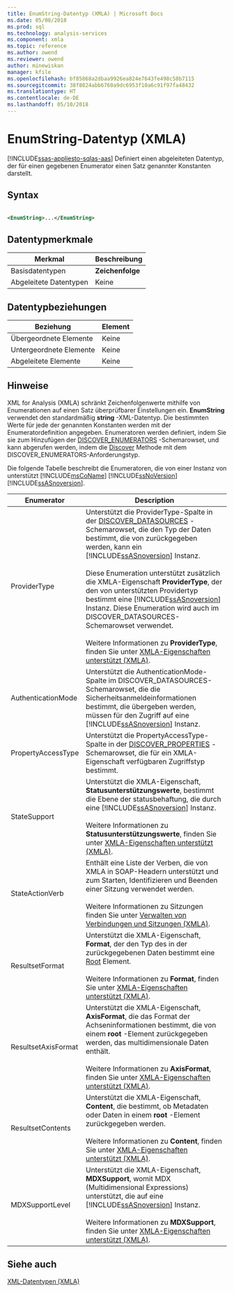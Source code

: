```yaml
---
title: EnumString-Datentyp (XMLA) | Microsoft Docs
ms.date: 05/08/2018
ms.prod: sql
ms.technology: analysis-services
ms.component: xmla
ms.topic: reference
ms.author: owend
ms.reviewer: owend
author: minewiskan
manager: kfile
ms.openlocfilehash: bf85868a2dbaa9926ea824e7643fe498c58b7115
ms.sourcegitcommit: 38f8824abb6760a9dc6953f10a6c91f97fa48432
ms.translationtype: HT
ms.contentlocale: de-DE
ms.lasthandoff: 05/10/2018
---
```

# <a name="enumstring-data-type-xmla"></a>EnumString-Datentyp (XMLA)
[!INCLUDE[ssas-appliesto-sqlas-aas](../../../includes/ssas-appliesto-sqlas-aas.md)]
  Definiert einen abgeleiteten Datentyp, der für einen gegebenen Enumerator einen Satz genannter Konstanten darstellt.  
  
## <a name="syntax"></a>Syntax  
  
```xml  
  
<EnumString>...</EnumString>  
```  
  
## <a name="data-type-characteristics"></a>Datentypmerkmale  
  
|Merkmal|Beschreibung|  
|--------------------|-----------------|  
|Basisdatentypen|**Zeichenfolge**|  
|Abgeleitete Datentypen|Keine|  
  
## <a name="data-type-relationships"></a>Datentypbeziehungen  
  
|Beziehung|Element|  
|------------------|-------------|  
|Übergeordnete Elemente|Keine|  
|Untergeordnete Elemente|Keine|  
|Abgeleitete Elemente|Keine|  
  
## <a name="remarks"></a>Hinweise  
 XML for Analysis (XMLA) schränkt Zeichenfolgenwerte mithilfe von Enumerationen auf einen Satz überprüfbarer Einstellungen ein. **EnumString** verwendet den standardmäßig **string** -XML-Datentyp. Die bestimmten Werte für jede der genannten Konstanten werden mit der Enumeratordefinition angegeben. Enumeratoren werden definiert, indem Sie sie zum Hinzufügen der [DISCOVER_ENUMERATORS](../../../analysis-services/schema-rowsets/xml/discover-enumerators-rowset.md) -Schemarowset, und kann abgerufen werden, indem die [Discover](../../../analysis-services/xmla/xml-elements-methods-discover.md) Methode mit dem DISCOVER_ENUMERATORS-Anforderungstyp.  
  
 Die folgende Tabelle beschreibt die Enumeratoren, die von einer Instanz von unterstützt [!INCLUDE[msCoName](../../../includes/msconame-md.md)] [!INCLUDE[ssNoVersion](../../../includes/ssnoversion-md.md)] [!INCLUDE[ssASnoversion](../../../includes/ssasnoversion-md.md)].  
  
|Enumerator|Description|  
|----------------|-----------------|  
|ProviderType|Unterstützt die ProviderType-Spalte in der [DISCOVER_DATASOURCES](../../../analysis-services/schema-rowsets/xml/discover-datasources-rowset.md) -Schemarowset, die den Typ der Daten bestimmt, die von zurückgegeben werden, kann ein [!INCLUDE[ssASnoversion](../../../includes/ssasnoversion-md.md)] Instanz.<br /><br /> Diese Enumeration unterstützt zusätzlich die XMLA-Eigenschaft **ProviderType**, der den von unterstützten Providertyp bestimmt eine [!INCLUDE[ssASnoversion](../../../includes/ssasnoversion-md.md)] Instanz. Diese Enumeration wird auch im DISCOVER_DATASOURCES-Schemarowset verwendet.<br /><br /> Weitere Informationen zu **ProviderType**, finden Sie unter [XMLA-Eigenschaften unterstützt &#40;XMLA&#41;](../../../analysis-services/xmla/xml-elements-properties/propertylist-element-supported-xmla-properties.md).|  
|AuthenticationMode|Unterstützt die AuthenticationMode-Spalte im DISCOVER_DATASOURCES-Schemarowset, die die Sicherheitsanmeldeinformationen bestimmt, die übergeben werden, müssen für den Zugriff auf eine [!INCLUDE[ssASnoversion](../../../includes/ssasnoversion-md.md)] Instanz.|  
|PropertyAccessType|Unterstützt die PropertyAccessType-Spalte in der [DISCOVER_PROPERTIES](../../../analysis-services/schema-rowsets/xml/discover-properties-rowset.md) -Schemarowset, die für ein XMLA-Eigenschaft verfügbaren Zugriffstyp bestimmt.|  
|StateSupport|Unterstützt die XMLA-Eigenschaft, **Statusunterstützungswerte**, bestimmt die Ebene der statusbehaftung, die durch eine [!INCLUDE[ssASnoversion](../../../includes/ssasnoversion-md.md)] Instanz.<br /><br /> Weitere Informationen zu **Statusunterstützungswerte**, finden Sie unter [XMLA-Eigenschaften unterstützt &#40;XMLA&#41;](../../../analysis-services/xmla/xml-elements-properties/propertylist-element-supported-xmla-properties.md).|  
|StateActionVerb|Enthält eine Liste der Verben, die von XMLA in SOAP-Headern unterstützt und zum Starten, Identifizieren und Beenden einer Sitzung verwendet werden.<br /><br /> Weitere Informationen zu Sitzungen finden Sie unter [Verwalten von Verbindungen und Sitzungen &#40;XMLA&#41;](../../../analysis-services/multidimensional-models-scripting-language-assl-xmla/managing-connections-and-sessions-xmla.md).|  
|ResultsetFormat|Unterstützt die XMLA-Eigenschaft, **Format**, der den Typ des in der zurückgegebenen Daten bestimmt eine [Root](../../../analysis-services/xmla/xml-elements-properties/root-element-xmla.md) Element.<br /><br /> Weitere Informationen zu **Format**, finden Sie unter [XMLA-Eigenschaften unterstützt &#40;XMLA&#41;](../../../analysis-services/xmla/xml-elements-properties/propertylist-element-supported-xmla-properties.md).|  
|ResultsetAxisFormat|Unterstützt die XMLA-Eigenschaft, **AxisFormat**, die das Format der Achseninformationen bestimmt, die von einem **root** -Element zurückgegeben werden, das multidimensionale Daten enthält.<br /><br /> Weitere Informationen zu **AxisFormat**, finden Sie unter [XMLA-Eigenschaften unterstützt &#40;XMLA&#41;](../../../analysis-services/xmla/xml-elements-properties/propertylist-element-supported-xmla-properties.md).|  
|ResultsetContents|Unterstützt die XMLA-Eigenschaft, **Content**, die bestimmt, ob Metadaten oder Daten in einem **root** -Element zurückgegeben werden.<br /><br /> Weitere Informationen zu **Content**, finden Sie unter [XMLA-Eigenschaften unterstützt &#40;XMLA&#41;](../../../analysis-services/xmla/xml-elements-properties/propertylist-element-supported-xmla-properties.md).|  
|MDXSupportLevel|Unterstützt die XMLA-Eigenschaft, **MDXSupport**, womit MDX (Multidimensional Expressions) unterstützt, die auf eine [!INCLUDE[ssASnoversion](../../../includes/ssasnoversion-md.md)] Instanz.<br /><br /> Weitere Informationen zu **MDXSupport**, finden Sie unter [XMLA-Eigenschaften unterstützt &#40;XMLA&#41;](../../../analysis-services/xmla/xml-elements-properties/propertylist-element-supported-xmla-properties.md).|  
  
## <a name="see-also"></a>Siehe auch  
 [XML-Datentypen &#40;XMLA&#41;](../../../analysis-services/xmla/xml-data-types/xml-data-types-xmla.md)  
  
  
